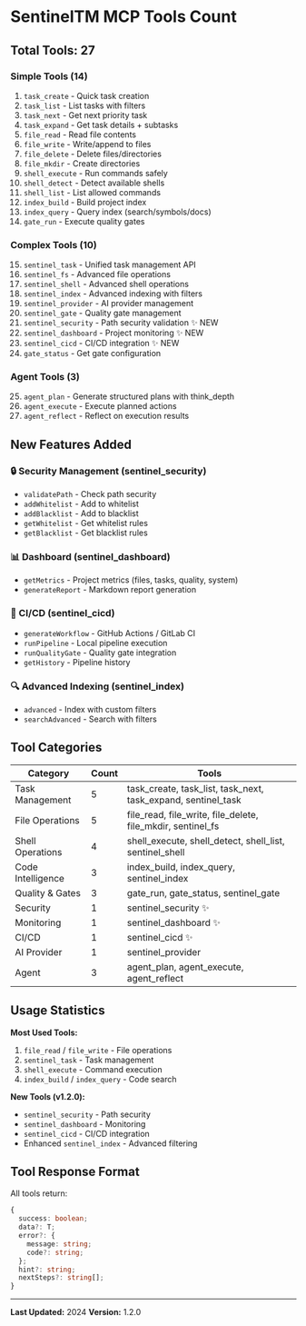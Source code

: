 # SentinelTM MCP Tools Count

## Total Tools: 27

### Simple Tools (14)
1. `task_create` - Quick task creation
2. `task_list` - List tasks with filters
3. `task_next` - Get next priority task
4. `task_expand` - Get task details + subtasks
5. `file_read` - Read file contents
6. `file_write` - Write/append to files
7. `file_delete` - Delete files/directories
8. `file_mkdir` - Create directories
9. `shell_execute` - Run commands safely
10. `shell_detect` - Detect available shells
11. `shell_list` - List allowed commands
12. `index_build` - Build project index
13. `index_query` - Query index (search/symbols/docs)
14. `gate_run` - Execute quality gates

### Complex Tools (10)
15. `sentinel_task` - Unified task management API
16. `sentinel_fs` - Advanced file operations
17. `sentinel_shell` - Advanced shell operations
18. `sentinel_index` - Advanced indexing with filters
19. `sentinel_provider` - AI provider management
20. `sentinel_gate` - Quality gate management
21. `sentinel_security` - Path security validation ✨ NEW
22. `sentinel_dashboard` - Project monitoring ✨ NEW
23. `sentinel_cicd` - CI/CD integration ✨ NEW
24. `gate_status` - Get gate configuration

### Agent Tools (3)
25. `agent_plan` - Generate structured plans with think_depth
26. `agent_execute` - Execute planned actions
27. `agent_reflect` - Reflect on execution results

## New Features Added

### 🔒 Security Management (sentinel_security)
- `validatePath` - Check path security
- `addWhitelist` - Add to whitelist
- `addBlacklist` - Add to blacklist
- `getWhitelist` - Get whitelist rules
- `getBlacklist` - Get blacklist rules

### 📊 Dashboard (sentinel_dashboard)
- `getMetrics` - Project metrics (files, tasks, quality, system)
- `generateReport` - Markdown report generation

### 🔄 CI/CD (sentinel_cicd)
- `generateWorkflow` - GitHub Actions / GitLab CI
- `runPipeline` - Local pipeline execution
- `runQualityGate` - Quality gate integration
- `getHistory` - Pipeline history

### 🔍 Advanced Indexing (sentinel_index)
- `advanced` - Index with custom filters
- `searchAdvanced` - Search with filters

## Tool Categories

| Category | Count | Tools |
|----------|-------|-------|
| Task Management | 5 | task_create, task_list, task_next, task_expand, sentinel_task |
| File Operations | 5 | file_read, file_write, file_delete, file_mkdir, sentinel_fs |
| Shell Operations | 4 | shell_execute, shell_detect, shell_list, sentinel_shell |
| Code Intelligence | 3 | index_build, index_query, sentinel_index |
| Quality & Gates | 3 | gate_run, gate_status, sentinel_gate |
| Security | 1 | sentinel_security ✨ |
| Monitoring | 1 | sentinel_dashboard ✨ |
| CI/CD | 1 | sentinel_cicd ✨ |
| AI Provider | 1 | sentinel_provider |
| Agent | 3 | agent_plan, agent_execute, agent_reflect |

## Usage Statistics

**Most Used Tools:**
1. `file_read` / `file_write` - File operations
2. `sentinel_task` - Task management
3. `shell_execute` - Command execution
4. `index_build` / `index_query` - Code search

**New Tools (v1.2.0):**
- `sentinel_security` - Path security
- `sentinel_dashboard` - Monitoring
- `sentinel_cicd` - CI/CD integration
- Enhanced `sentinel_index` - Advanced filtering

## Tool Response Format

All tools return:
```typescript
{
  success: boolean;
  data?: T;
  error?: {
    message: string;
    code?: string;
  };
  hint?: string;
  nextSteps?: string[];
}
```

---

**Last Updated:** 2024
**Version:** 1.2.0

